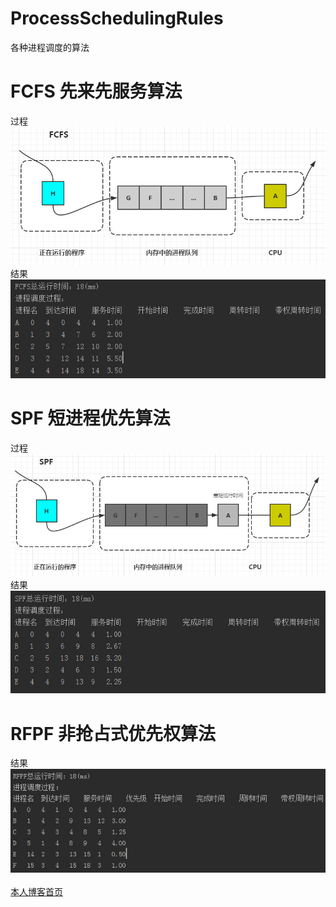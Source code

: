 # ProcessSchedulingRules
各种进程调度的算法

# FCFS 先来先服务算法
过程</br>
![](https://github.com/William-Hai/ProcessSchedulingRules/blob/master/images/20151119220312.jpg)
结果</br>
![](https://github.com/William-Hai/ProcessSchedulingRules/blob/master/images/20151119115655.jpg)
# SPF 短进程优先算法
过程</br>
![](https://github.com/William-Hai/ProcessSchedulingRules/blob/master/images/20151119224410.jpg)
结果</br>
![](https://github.com/William-Hai/ProcessSchedulingRules/blob/master/images/20151119135721.jpg)
# RFPF 非抢占式优先权算法
结果</br>
![](https://github.com/William-Hai/ProcessSchedulingRules/blob/master/images/20151120010912.jpg)
</br>
</br>
[本人博客首页](http://blog.csdn.net/lemon_tree12138)